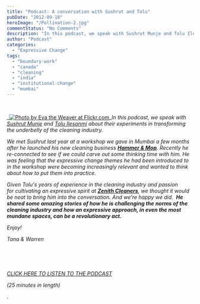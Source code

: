 ```yaml
---
title: "Podcast: A conversation with Sushrut and Tolu"
pubDate: "2012-09-18"
heroImage: "/Pollination-2.jpg"
commentStatus: "No Comments"
description: "In this podcast, we speak with Sushrut Munje and Tolu Ilesanmi about their experiments in transforming the underbelly of the cleaning industry. We met Sushrut last year at a workshop we gave in Mumbai a few months after he launched his new cleaning business Hammer & Mop. Recently he re-connected to see if we could […]"
author: "Podcast"
categories: 
  - "Expressive Change"
tags: 
  - "boundary-work"
  - "canada"
  - "cleaning"
  - "india"
  - "institutional-change"
  - "mumbai"
---
```


 

_[![](https://organizationunbound.org/wp-content/uploads/2012/09/93ConversationwithTolunSushrut.jpg "Photo by Eva the Weaver at Flickr.com")](http://www.flickr.com/photos/evaekeblad/860160054/sizes/m/in/photostream/)__In this podcast, we speak with [Sushrut Munje](https://organizationunbound.org/sushrut-munje/) and [Tolu Ilesanmi](https://organizationunbound.org/tolulope-ilesanmi/) about their experiments in transforming the underbelly of the cleaning industry._

_We met Sushrut last year at a workshop we gave in Mumbai a few months after he launched his new cleaning business __[Hammer & Mop](http://hammerandmop.com/blog/about/)__. Recently he re-connected to see if we could carve out some thinking time with him. He was feeling that the expressive change themes he had been introduced to in the workshop were becoming increasingly relevant and wanted to think about how to put them into practice._ 

_Given Tolu's years of experience in the cleaning industry and passion for_ __cultivating an expressive spirit at __[Zenith Cleaners](http://zenithcleaners.com/)__, we thought it would be neat to bring him into the conversation. And we're happy we did._  __He shared some amazing stories of how he is challenging the__ __norms of the cleaning industry and __how an expressive approach, in even the most mundane spaces, can be a revolutionary act._____ 

_Enjoy!_  

_Tana & Warren_

 

 

_[CLICK HERE TO LISTEN TO THE PODCAST](https://organizationunbound.org/wp-content/uploads/2012/09/ConversationwithSushrutnTolu.mp3)_ 

_(25 minutes in length)_

.
